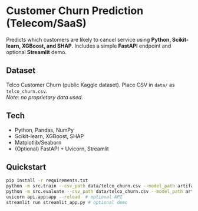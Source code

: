 # Customer Churn Prediction (Telecom/SaaS)

Predicts which customers are likely to cancel service using **Python, Scikit-learn, XGBoost, and SHAP**. Includes a simple **FastAPI** endpoint and optional **Streamlit** demo.

## Dataset
Telco Customer Churn (public Kaggle dataset). Place CSV in `data/` as `telco_churn.csv`.  
*Note: no proprietary data used.*

## Tech
- Python, Pandas, NumPy
- Scikit-learn, XGBoost, SHAP
- Matplotlib/Seaborn
- (Optional) FastAPI + Uvicorn, Streamlit

## Quickstart
```bash
pip install -r requirements.txt
python -m src.train --csv_path data/telco_churn.csv --model_path artifacts/xgb_model.json
python -m src.evaluate --csv_path data/telco_churn.csv --model_path artifacts/xgb_model.json
uvicorn api.app:app --reload  # optional API
streamlit run streamlit_app.py # optional demo
